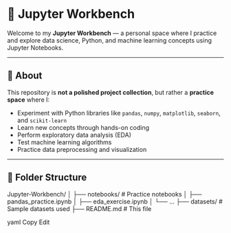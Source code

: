 # 🧪 Jupyter Workbench

Welcome to my **Jupyter Workbench** — a personal space where I practice and explore data science, Python, and machine learning concepts using Jupyter Notebooks.

---

## 📘 About

This repository is **not a polished project collection**, but rather a **practice space** where I:

- Experiment with Python libraries like `pandas`, `numpy`, `matplotlib`, `seaborn`, and `scikit-learn`
- Learn new concepts through hands-on coding
- Perform exploratory data analysis (EDA)
- Test machine learning algorithms
- Practice data preprocessing and visualization

---

## 📂 Folder Structure
Jupyter-Workbench/
│
├── notebooks/ # Practice notebooks
│ ├── pandas_practice.ipynb
│ ├── eda_exercise.ipynb
│ └── ...
├── datasets/ # Sample datasets used
├── README.md # This file

yaml
Copy
Edit

